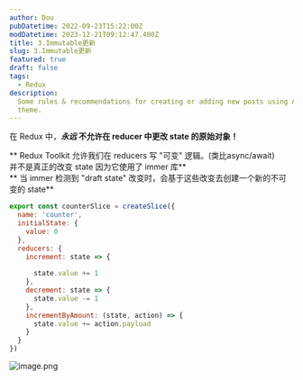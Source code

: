 ```yaml
---
author: Dou
pubDatetime: 2022-09-23T15:22:00Z
modDatetime: 2023-12-21T09:12:47.400Z
title: 3.Immutable更新
slug: 3.Immutable更新
featured: true
draft: false
tags:
  - Redux
description:
  Some rules & recommendations for creating or adding new posts using AstroPaper
  theme.
---
```


在 Redux 中，**_永远_ 不允许在 reducer 中更改 state 的原始对象！**

** Redux Toolkit 允许我们在 reducers 写 "可变" 逻辑。(类比async/await)**<br />** 并不是真正的改变 state 因为它使用了 immer 库**<br />** 当 immer 检测到 "draft state" 改变时，会基于这些改变去创建一个新的不可变的 state**
```javascript
export const counterSlice = createSlice({
  name: 'counter',
  initialState: {
    value: 0
  },
  reducers: {
    increment: state => {
      
      state.value += 1
    },
    decrement: state => {
      state.value -= 1
    },
    incrementByAmount: (state, action) => {
      state.value += action.payload
    }
  }
})
```
![image.png](https://cdn.nlark.com/yuque/0/2024/png/38733028/1716384432118-0552e919-ddd2-4927-b00c-8263e5f091de.png#averageHue=%23f2ede7&clientId=ud068d1cb-4d24-4&from=paste&height=161&id=uf10d2188&originHeight=201&originWidth=1371&originalType=binary&ratio=1.25&rotation=0&showTitle=false&size=51830&status=done&style=none&taskId=u8e572a75-9d4c-4839-b4a4-1fba1fe60f9&title=&width=1096.8)

